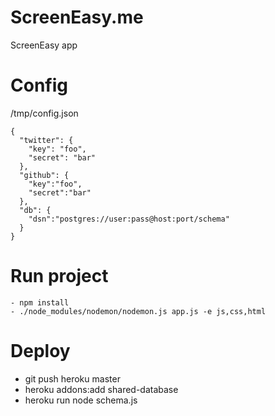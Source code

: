 ScreenEasy.me
==========

ScreenEasy app


# Config
/tmp/config.json
```
{
  "twitter": {
    "key": "foo",
    "secret": "bar"
  },
  "github": {
    "key":"foo",
    "secret":"bar"
  },
  "db": {
    "dsn":"postgres://user:pass@host:port/schema"
  }
}
```

# Run project
```
- npm install
- ./node_modules/nodemon/nodemon.js app.js -e js,css,html
```

# Deploy
- git push heroku master
- heroku addons:add shared-database
- heroku run node schema.js
